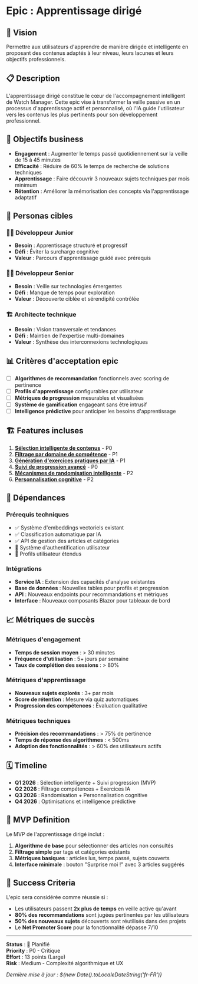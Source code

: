 ﻿# Epic : Apprentissage dirigé

## 🎯 Vision

Permettre aux utilisateurs d'apprendre de manière dirigée et intelligente en proposant des contenus adaptés à leur niveau, leurs lacunes et leurs objectifs professionnels.

## 📋 Description

L'apprentissage dirigé constitue le cœur de l'accompagnement intelligent de Watch Manager. Cette epic vise à transformer la veille passive en un processus d'apprentissage actif et personnalisé, où l'IA guide l'utilisateur vers les contenus les plus pertinents pour son développement professionnel.

## 🎯 Objectifs business

- **Engagement** : Augmenter le temps passé quotidiennement sur la veille de 15 à 45 minutes
- **Efficacité** : Réduire de 60% le temps de recherche de solutions techniques
- **Apprentissage** : Faire découvrir 3 nouveaux sujets techniques par mois minimum
- **Rétention** : Améliorer la mémorisation des concepts via l'apprentissage adaptatif

## 👥 Personas cibles

### 👨‍💻 Développeur Junior
- **Besoin** : Apprentissage structuré et progressif
- **Défi** : Éviter la surcharge cognitive
- **Valeur** : Parcours d'apprentissage guidé avec prérequis

### 👩‍💻 Développeur Senior
- **Besoin** : Veille sur technologies émergentes
- **Défi** : Manque de temps pour exploration
- **Valeur** : Découverte ciblée et sérendipité contrôlée

### 🏗️ Architecte technique
- **Besoin** : Vision transversale et tendances
- **Défi** : Maintien de l'expertise multi-domaines
- **Valeur** : Synthèse des interconnexions technologiques

## 📊 Critères d'acceptation epic

- [ ] **Algorithmes de recommandation** fonctionnels avec scoring de pertinence
- [ ] **Profils d'apprentissage** configurables par utilisateur
- [ ] **Métriques de progression** mesurables et visualisées
- [ ] **Système de gamification** engageant sans être intrusif
- [ ] **Intelligence prédictive** pour anticiper les besoins d'apprentissage

## 🏗️ Features incluses

1. **[Sélection intelligente de contenus](01-selection-intelligente/)** - P0
2. **[Filtrage par domaine de compétence](02-filtrage-competences/)** - P1  
3. **[Génération d'exercices pratiques par IA](03-exercices-ia/)** - P1
4. **[Suivi de progression avancé](04-suivi-progression/)** - P0
5. **[Mécanismes de randomisation intelligente](05-randomisation/)** - P2
6. **[Personnalisation cognitive](06-personnalisation/)** - P2

## 🔗 Dépendances

### Prérequis techniques
- ✅ Système d'embeddings vectoriels existant
- ✅ Classification automatique par IA  
- ✅ API de gestion des articles et catégories
- 🔄 Système d'authentification utilisateur
- 🔮 Profils utilisateur étendus

### Intégrations
- **Service IA** : Extension des capacités d'analyse existantes
- **Base de données** : Nouvelles tables pour profils et progression
- **API** : Nouveaux endpoints pour recommandations et métriques
- **Interface** : Nouveaux composants Blazor pour tableaux de bord

## 📈 Métriques de succès

### Métriques d'engagement
- **Temps de session moyen** : > 30 minutes
- **Fréquence d'utilisation** : 5+ jours par semaine
- **Taux de complétion des sessions** : > 80%

### Métriques d'apprentissage  
- **Nouveaux sujets explorés** : 3+ par mois
- **Score de rétention** : Mesure via quiz automatiques
- **Progression des compétences** : Évaluation qualitative

### Métriques techniques
- **Précision des recommandations** : > 75% de pertinence
- **Temps de réponse des algorithmes** : < 500ms
- **Adoption des fonctionnalités** : > 60% des utilisateurs actifs

## 🗓️ Timeline

- **Q1 2026** : Sélection intelligente + Suivi progression (MVP)
- **Q2 2026** : Filtrage compétences + Exercices IA
- **Q3 2026** : Randomisation + Personnalisation cognitive
- **Q4 2026** : Optimisations et intelligence prédictive

## 🚀 MVP Definition

Le MVP de l'apprentissage dirigé inclut :
1. **Algorithme de base** pour sélectionner des articles non consultés
2. **Filtrage simple** par tags et catégories existants  
3. **Métriques basiques** : articles lus, temps passé, sujets couverts
4. **Interface minimale** : bouton "Surprise moi !" avec 3 articles suggérés

## 🎯 Success Criteria

L'epic sera considérée comme réussie si :
- Les utilisateurs passent **2x plus de temps** en veille active qu'avant
- **80% des recommandations** sont jugées pertinentes par les utilisateurs  
- **50% des nouveaux sujets** découverts sont réutilisés dans des projets
- Le **Net Promoter Score** pour la fonctionnalité dépasse 7/10

---

**Status** : 🔮 Planifié  
**Priority** : P0 - Critique  
**Effort** : 13 points (Large)  
**Risk** : Medium - Complexité algorithmique et UX  

*Dernière mise à jour : ${new Date().toLocaleDateString('fr-FR')}*
